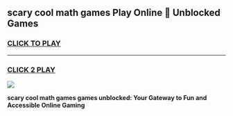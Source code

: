 
## scary cool math games Play Online 👋 Unblocked Games
<h3>
<a href="https://news.freeplayer.one?title=scary_cool_math_games&ref=17CMG">CLICK TO PLAY</a></h3>
<hr>

<h3>
<a href="https://news.freeplayer.one?title=scary_cool_math_games&ref=17CMG">CLICK 2 PLAY</a>
  
</h3>

<a href="https://news.freeplayer.one?title=scary_cool_math_games&ref=17CMG/"><img src="https://clearcache.store/games.png"></a>


**scary cool math games games unblocked: Your Gateway to Fun and Accessible Online Gaming**

